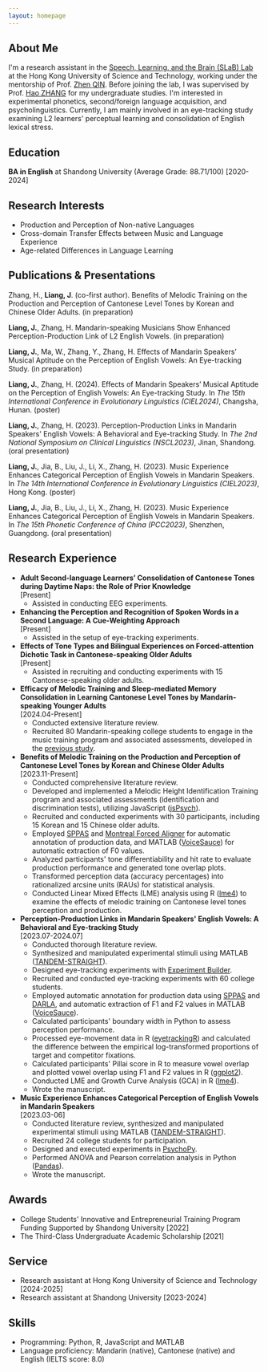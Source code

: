 ```yaml
---
layout: homepage
---
```


## About Me
I'm a research assistant in the <a href="https://slablab.weebly.com/" target="_blank">Speech, Learning, and the Brain (SLaB) Lab</a> at the Hong Kong University of Science and Technology, working under the mentorship of Prof. <a href="https://sites.google.com/site/qinzhenquentin/" target="_blank">Zhen QIN</a>. Before joining the lab, I was supervised by Prof. <a href="https://www.researchgate.net/profile/Hao-Zhang-39" target="_blank">Hao ZHANG</a> for my undergraduate studies. I'm interested in experimental phonetics, second/foreign language acquisition, and psycholinguistics. Currently, I am mainly involved in an eye-tracking study examining L2 learners' perceptual learning and consolidation of English lexical stress.

## Education
**BA in English** at Shandong University (Average Grade: 88.71/100)  [2020-2024]

## Research Interests
- Production and Perception of Non-native Languages
- Cross-domain Transfer Effects between Music and Language Experience
- Age-related Differences in Language Learning

## Publications & Presentations
Zhang, H., **Liang, J**. (co-first author). Benefits of Melodic Training on the Production and Perception of Cantonese Level Tones by Korean and Chinese Older Adults. (in preparation)

**Liang, J.**, Zhang, H. Mandarin-speaking Musicians Show Enhanced Perception-Production Link of L2 English Vowels. (in preparation)

**Liang, J.**, Ma, W., Zhang, Y., Zhang, H. Effects of Mandarin Speakers’ Musical Aptitude on the Perception of English Vowels: An Eye-tracking Study. (in preparation)

**Liang, J.**, Zhang, H. (2024). Effects of Mandarin Speakers’ Musical Aptitude on the Perception of English Vowels: An Eye-tracking Study. In *The 15th International Conference in Evolutionary Linguistics (CIEL2024)*, Changsha, Hunan. (poster)

**Liang, J.**, Zhang, H. (2023). Perception-Production Links in Mandarin Speakers' English Vowels: A Behavioral and Eye-tracking Study. In *The 2nd National Symposium on Clinical Linguistics (NSCL2023)*, Jinan, Shandong. (oral presentation)

**Liang, J.**, Jia, B., Liu, J., Li, X., Zhang, H. (2023). Music Experience Enhances Categorical Perception of English Vowels in Mandarin Speakers. In *The 14th International Conference in Evolutionary Linguistics (CIEL2023)*, Hong Kong. (poster)

**Liang, J.**, Jia, B., Liu, J., Li, X., Zhang, H. (2023). Music Experience Enhances Categorical Perception of English Vowels in Mandarin Speakers. In *The 15th Phonetic Conference of China (PCC2023)*, Shenzhen, Guangdong. (oral presentation)




<h2>Research Experience</h2>

<ul class="research-list">
    <li>
        <strong>Adult Second-language Learners’ Consolidation of Cantonese Tones during Daytime Naps: the Role of Prior Knowledge</strong><br>
        <span class="date">[Present]</span>
        <ul class="inner-list">
            <li>Assisted in conducting EEG experiments.</li>
        </ul>
    </li>
    <li>
        <strong>Enhancing the Perception and Recognition of Spoken Words in a Second Language: A Cue-Weighting Approach</strong><br>
        <span class="date">[Present]</span>
        <ul class="inner-list">
            <li>Assisted in the setup of eye-tracking experiments.</li>
        </ul>
    </li>
    <li>
        <strong>Effects of Tone Types and Bilingual Experiences on Forced-attention Dichotic Task in Cantonese-speaking Older Adults</strong><br>
        <span class="date">[Present]</span>
        <ul class="inner-list">
            <li>Assisted in recruiting and conducting experiments with 15 Cantonese-speaking older adults.</li>
        </ul>
    </li>
    <li>
        <strong>Efficacy of Melodic Training and Sleep-mediated Memory Consolidation in Learning Cantonese Level Tones by Mandarin-speaking Younger Adults</strong><br>
        <span class="date">[2024.04-Present]</span>
        <ul class="inner-list">
            <li>Conducted extensive literature review.</li>
            <li>Recruited 80 Mandarin-speaking college students to engage in the music training program and associated assessments, developed in the <a href="#melodicTraining2023">previous study</a>.</li>
        </ul>
    </li>
    <li>
        <strong>Benefits of Melodic Training on the Production and Perception of Cantonese Level Tones by Korean and Chinese Older Adults</strong><br>
        <span class="date">[2023.11-Present]</span>
        <ul class="inner-list">
            <li>Conducted comprehensive literature review.</li>
            <li id="melodicTraining2023">Developed and implemented a Melodic Height Identification Training program and associated assessments (identification and discrimination tests), utilizing JavaScript (<a href="https://www.jspsych.org/7.3/" target="_blank">jsPsych</a>).</li>
            <li>Recruited and conducted experiments with 30 participants, including 15 Korean and 15 Chinese older adults.</li>
            <li>Employed <a href="https://sppas.org/" target="_blank">SPPAS</a> and <a href="https://montreal-forced-aligner.readthedocs.io/en/latest/" target="_blank">Montreal Forced Aligner</a> for automatic annotation of production data, and MATLAB (<a href="https://phonetics.ucla.edu/voicesauce/" target="_blank">VoiceSauce</a>) for automatic extraction of F0 values.</li>
            <li>Analyzed participants' tone differentiability and hit rate to evaluate production performance and generated tone overlap plots.</li>
            <li>Transformed perception data (accuracy percentages) into rationalized arcsine units (RAUs) for statistical analysis.</li>
            <li>Conducted Linear Mixed Effects (LME) analysis using R (<a href="https://cran.r-project.org/web/packages/lme4/index.html" target="_blank">lme4</a>) to examine the effects of melodic training on Cantonese level tones perception and production.</li>
        </ul>
    </li>
    <li>
        <strong>Perception-Production Links in Mandarin Speakers' English Vowels: A Behavioral and Eye-tracking Study</strong><br>
        <span class="date">[2023.07-2024.07]</span>
        <ul class="inner-list">
            <li>Conducted thorough literature review.</li>
            <li>Synthesized and manipulated experimental stimuli using MATLAB (<a href="https://ieeexplore.ieee.org/document/4518514" target="_blank">TANDEM-STRAIGHT</a>).</li>
            <li>Designed eye-tracking experiments with <a href="https://www.sr-research.com/experiment-builder/" target="_blank">Experiment Builder</a>.</li>
            <li>Recruited and conducted eye-tracking experiments with 60 college students.</li>
            <li>Employed automatic annotation for production data using <a href="https://sppas.org/" target="_blank">SPPAS</a> and <a href="http://darla.dartmouth.edu/index" target="_blank">DARLA</a>, and automatic extraction of F1 and F2 values in MATLAB (<a href="https://phonetics.ucla.edu/voicesauce/" target="_blank">VoiceSauce</a>).</li>
            <li>Calculated participants' boundary width in Python to assess perception performance.</li>
            <li>Processed eye-movement data in R (<a href="http://www.eyetracking-r.com/" target="_blank">eyetrackingR</a>) and calculated the difference between the empirical log-transformed proportions of target and competitor fixations.</li>
            <li>Calculated participants' Pillai score in R to measure vowel overlap and plotted vowel overlap using F1 and F2 values in R (<a href="https://ggplot2.tidyverse.org/" target="_blank">ggplot2</a>).</li>
            <li>Conducted LME and Growth Curve Analysis (GCA) in R (<a href="https://cran.r-project.org/web/packages/lme4/index.html" target="_blank">lme4</a>).</li>
            <li>Wrote the manuscript.</li>
        </ul>
    </li>
    <li>
        <strong>Music Experience Enhances Categorical Perception of English Vowels in Mandarin Speakers</strong><br>
        <span class="date">[2023.03-06]</span><br>
        <ul class="inner-list">
            <li>Conducted literature review, synthesized and manipulated experimental stimuli using MATLAB (<a href="https://ieeexplore.ieee.org/document/4518514" target="_blank">TANDEM-STRAIGHT</a>).</li>
            <li>Recruited 24 college students for participation.</li>
            <li>Designed and executed experiments in <a href="https://www.psychopy.org/" target="_blank">PsychoPy</a>.</li>
            <li>Performed ANOVA and Pearson correlation analysis in Python (<a href="https://pypi.org/project/pandas/" target="_blank">Pandas</a>).</li>
            <li>Wrote the manuscript.</li>
        </ul>
    </li>
</ul>





## Awards
- College Students' Innovative and Entrepreneurial Training Program Funding Supported by Shandong University [2022]
- The Third-Class Undergraduate Academic Scholarship [2021]











## Service
- Research assistant at Hong Kong University of Science and Technology [2024-2025]
- Research assistant at Shandong University [2023-2024]


## Skills
- Programming: Python, R, JavaScript and MATLAB
- Language proficiency: Mandarin (native), Cantonese (native) and English (IELTS score: 8.0)



